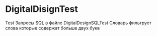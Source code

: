 # DigitalDisignTest
Test
Запросы SQL в файле DigitalDesignSQLTest
Словарь фильтрует слова которые содержат больше двух букв
